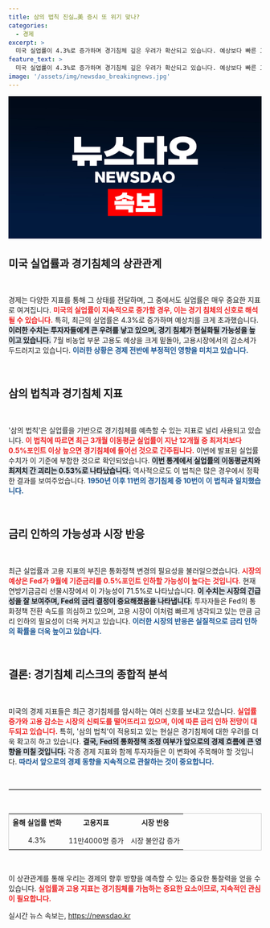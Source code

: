 ```yaml
---
title: 삼의 법칙 진실…美 증시 또 위기 맞나?
categories:
  - 경제
excerpt: >
  미국 실업률이 4.3%로 증가하며 경기침체 깊은 우려가 확산되고 있습니다. 예상보다 빠른 고용 위축으로 Fed의 빅컷 가능성이 높아지며, 뉴욕증시는 이틀 연속 급락세를 보이고 있습니다. 클릭하세요!
feature_text: >
  미국 실업률이 4.3%로 증가하며 경기침체 깊은 우려가 확산되고 있습니다. 예상보다 빠른 고용 위축으로 Fed의 빅컷 가능성이 높아지며, 뉴욕증시는 이틀 연속 급락세를 보이고 있습니다. 클릭하세요!
image: '/assets/img/newsdao_breakingnews.jpg'
---
```


<p><img src="/assets/img/newsdao_breakingnews.jpg" alt="cryptoinkorea 속보" /></p>

<h2 data-ke-size="size26">미국 실업률과 경기침체의 상관관계</h2>

<p data-ke-size="size16">&nbsp;</p>

<p>경제는 다양한 지표를 통해 그 상태를 전달하며, 그 중에서도 실업률은 매우 중요한 지표로 여겨집니다. <b><span style="color: #ee2323;">미국의 실업률이 지속적으로 증가할 경우, 이는 경기 침체의 신호로 해석될 수 있습니다.</span></b> 특히, 최근의 실업률은 4.3%로 증가하며 예상치를 크게 초과했습니다. <b><span style="background-color: #21538527;">이러한 수치는 투자자들에게 큰 우려를 낳고 있으며, 경기 침체가 현실화될 가능성을 높이고 있습니다.</span></b> 7월 비농업 부문 고용도 예상을 크게 밑돌아, 고용시장에서의 감소세가 두드러지고 있습니다. <b><span style="color: #1a5490;">이러한 상황은 경제 전반에 부정적인 영향을 미치고 있습니다.</span></b> </p>

<p data-ke-size="size16">&nbsp;</p>

<h2 data-ke-size="size26">삼의 법칙과 경기침체 지표</h2>

<p data-ke-size="size16">&nbsp;</p>

<p>'삼의 법칙'은 실업률을 기반으로 경기침체를 예측할 수 있는 지표로 널리 사용되고 있습니다. <b><span style="color: #ee2323;">이 법칙에 따르면 최근 3개월 이동평균 실업률이 지난 12개월 중 최저치보다 0.5%포인트 이상 높으면 경기침체에 들어선 것으로 간주됩니다.</span></b> 이번에 발표된 실업률 수치가 이 기준에 부합한 것으로 확인되었습니다. <b><span style="background-color: #21538527;">이번 통계에서 실업률의 이동평균치와 최저치 간 괴리는 0.53%로 나타났습니다.</span></b> 역사적으로도 이 법칙은 많은 경우에서 정확한 결과를 보여주었습니다. <b><span style="color: #1a5490;">1950년 이후 11번의 경기침체 중 10번이 이 법칙과 일치했습니다.</span></b> </p>

<p data-ke-size="size16">&nbsp;</p>

<h2 data-ke-size="size26">금리 인하의 가능성과 시장 반응</h2>

<p data-ke-size="size16">&nbsp;</p>

<p>최근 실업률과 고용 지표의 부진은 통화정책 변경의 필요성을 불러일으켰습니다. <b><span style="color: #ee2323;">시장의 예상은 Fed가 9월에 기준금리를 0.5%포인트 인하할 가능성이 높다는 것입니다.</span></b> 현재 연방기금금리 선물시장에서 이 가능성이 71.5%로 나타났습니다. <b><span style="background-color: #21538527;">이 수치는 시장의 긴급성을 잘 보여주며, Fed의 금리 결정이 중요해졌음을 나타냅니다.</span></b> 투자자들은 Fed의 통화정책 전환 속도를 의심하고 있으며, 고용 시장이 이처럼 빠르게 냉각되고 있는 만큼 금리 인하의 필요성이 더욱 커지고 있습니다. <b><span style="color: #1a5490;">이러한 시장의 반응은 실질적으로 금리 인하의 확률을 더욱 높이고 있습니다.</span></b> </p>

<p data-ke-size="size16">&nbsp;</p>

<h2 data-ke-size="size26">결론: 경기침체 리스크의 종합적 분석</h2>

<p data-ke-size="size16">&nbsp;</p>

<p>미국의 경제 지표들은 최근 경기침체를 암시하는 여러 신호를 보내고 있습니다. <b><span style="color: #ee2323;">실업률 증가와 고용 감소는 시장의 신뢰도를 떨어뜨리고 있으며, 이에 따른 금리 인하 전망이 대두되고 있습니다.</span></b> 특히, '삼의 법칙'이 적용되고 있는 현실은 경기침체에 대한 우려를 더욱 확고히 하고 있습니다. <b><span style="background-color: #21538527;">결국, Fed의 통화정책 조정 여부가 앞으로의 경제 흐름에 큰 영향을 미칠 것입니다.</span></b> 각종 경제 지표와 함께 투자자들은 이 변화에 주목해야 할 것입니다. <b><span style="color: #1a5490;">따라서 앞으로의 경제 동향을 지속적으로 관찰하는 것이 중요합니다.</span></b> </p>

<p data-ke-size="size16">&nbsp;</p>

<hr style="border: 1px solid #ccc;" />

<p data-ke-size="size16">&nbsp;</p>

<table style="width: 100%; border: 1px solid #ccc;">
<tbody>
<tr>
<td style="text-align: center; height: 30px;"><b>올해 실업률 변화</b></td>
<td style="text-align: center; height: 30px;"><b>고용지표</b></td>
<td style="text-align: center; height: 30px;"><b>시장 반응</b></td>
</tr>
<tr>
<td style="text-align: center; height: 30px;">4.3%</td>
<td style="text-align: center; height: 30px;">11만4000명 증가</td>
<td style="text-align: center; height: 30px;">시장 불안감 증가</td>
</tr>
</tbody>
</table>

<p data-ke-size="size16">&nbsp;</p>

<p>이 상관관계를 통해 우리는 경제의 향후 방향을 예측할 수 있는 중요한 통찰력을 얻을 수 있습니다. <b><span style="color: #ee2323;">실업률과 고용 지표는 경기침체를 가늠하는 중요한 요소이므로, 지속적인 관심이 필요합니다.</span></b></p>
실시간 뉴스 속보는, <a href="https://newsdao.kr" rel="dofollow">https://newsdao.kr</a>


